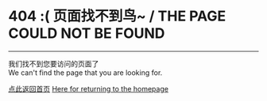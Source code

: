 # 404 :( 页面找不到鸟~ / THE PAGE COULD NOT BE FOUND

---

<style>
.navigation.navigation-prev,.navigation.navigation-next{
	display:none;
}
</style>
我们找不到您要访问的页面了  
We can't find the page that you are looking for.  

[点此返回首页](/)
[Here for returning to the homepage](/)